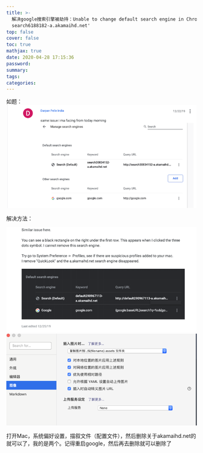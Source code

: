 ```yaml
---
title: >-
  解决google搜索引擎被劫持：Unable to change default search engine in Chrome with
  search6188182-a.akamaihd.net' 
top: false
cover: false
toc: true
mathjax: true
date: 2020-04-28 17:15:36
password:
summary:
tags:
categories:
---
```






如题：![截屏2020-04-28 下午5.37.41](%E8%A7%A3%E5%86%B3google%E6%90%9C%E7%B4%A2%E5%BC%95%E6%93%8E%E8%A2%AB%E5%8A%AB%E6%8C%81%EF%BC%9AUnable-to-change-default-search-engine-in-Chrome-with-search6188182-a-akamaihd-net/%E6%88%AA%E5%B1%8F2020-04-28%20%E4%B8%8B%E5%8D%885.37.41-8066702.png)

解决方法：

![截屏2020-04-28 下午5.37.49](%E8%A7%A3%E5%86%B3google%E6%90%9C%E7%B4%A2%E5%BC%95%E6%93%8E%E8%A2%AB%E5%8A%AB%E6%8C%81%EF%BC%9AUnable-to-change-default-search-engine-in-Chrome-with-search6188182-a-akamaihd-net.assets/%E6%88%AA%E5%B1%8F2020-04-28%20%E4%B8%8B%E5%8D%885.37.49.png)
![image-20200428182128636](hexo%E6%B7%BB%E5%8A%A0%E5%9B%BE%E7%89%87%EF%BC%8C%E7%BD%91%E9%A1%B5%E9%A6%96%E9%A1%B5%E6%AD%A3%E5%B8%B8%E6%B5%8F%E8%A7%88%EF%BC%8C%E7%BB%93%E5%90%88typora%EF%BC%8C%E5%AE%9E%E7%8E%B0%E5%A4%8D%E5%88%B6%E5%9B%BE%E7%89%87%EF%BC%8C%E8%87%AA%E5%8A%A8%E6%8F%92%E5%85%A5.assets/image-20200428182128636.png)

打开Mac，系统偏好设置，描叙文件（配置文件），然后删除关于akamaihd.net的就可以了，我的是两个。记得重启google，然后再去删除就可以删除了

